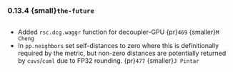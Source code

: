 ### 0.13.4 {small}`the-future`

```{rubric} Features
```
* Added `rsc.dcg.waggr` function for decoupler-GPU {pr}`469` {smaller}`M Cheng`
* In `pp.neighbors` set self-distances to zero where this is definitionally required
by the metric, but non-zero distances are potentially returned by `cuvs`/`cuml` due
to FP32 rounding. {pr}`477` {smaller}`J Pintar`

```{rubric} Performance
```


```{rubric} Bug fixes
```


```{rubric} Misc
```
